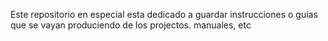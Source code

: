 Este repositorio en especial esta dedicado a guardar instrucciones o guias que se vayan produciendo de los projectos. manuales, etc

